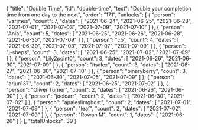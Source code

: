 {
  "title": "Double Time",
  "id": "double-time",
  "text": "Double your completion time from one day to the next",
  "order": "171",
  "unlocks": [
    {
      "person": "varjmes",
      "count": 7,
      "dates": [
        "2021-06-24",
        "2021-06-25",
        "2021-06-28",
        "2021-07-01",
        "2021-07-03",
        "2021-07-09",
        "2021-07-10"
      ]
    },
    {
      "person": "Ania",
      "count": 5,
      "dates": [
        "2021-06-25",
        "2021-06-26",
        "2021-06-28",
        "2021-06-30",
        "2021-07-09"
      ]
    },
    {
      "person": "cb",
      "count": 4,
      "dates": [
        "2021-06-30",
        "2021-07-03",
        "2021-07-07",
        "2021-07-09"
      ]
    },
    {
      "person": "j-sheps",
      "count": 3,
      "dates": [
        "2021-06-25",
        "2021-07-02",
        "2021-07-09"
      ]
    },
    {
      "person": "Lily2point0",
      "count": 3,
      "dates": [
        "2021-06-26",
        "2021-06-30",
        "2021-07-09"
      ]
    },
    {
      "person": "itsalex",
      "count": 3,
      "dates": [
        "2021-06-27",
        "2021-06-30",
        "2021-07-10"
      ]
    },
    {
      "person": "binaryberry",
      "count": 3,
      "dates": [
        "2021-06-30",
        "2021-07-05",
        "2021-07-09"
      ]
    },
    {
      "person": "arjun137",
      "count": 2,
      "dates": [
        "2021-06-25",
        "2021-07-02"
      ]
    },
    {
      "person": "Oliver Turner",
      "count": 2,
      "dates": [
        "2021-06-26",
        "2021-06-30"
      ]
    },
    {
      "person": "joelcarr",
      "count": 2,
      "dates": [
        "2021-06-30",
        "2021-07-02"
      ]
    },
    {
      "person": "apaleslimghost",
      "count": 2,
      "dates": [
        "2021-07-01",
        "2021-07-09"
      ]
    },
    {
      "person": "leaf",
      "count": 2,
      "dates": [
        "2021-07-02",
        "2021-07-09"
      ]
    },
    {
      "person": "Rowan M",
      "count": 1,
      "dates": [
        "2021-06-26"
      ]
    }
  ],
  "totalUnlocks": 39
}